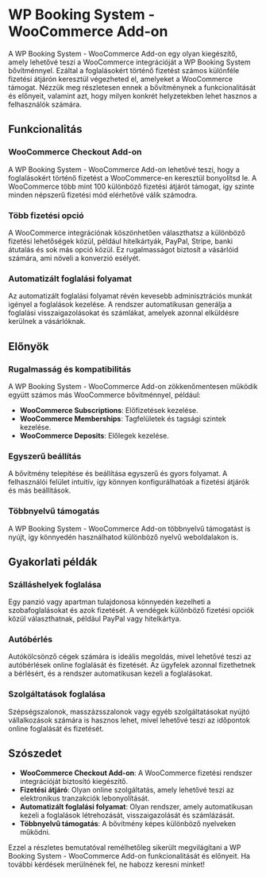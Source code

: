 # WP Booking System - WooCommerce Add-on

A WP Booking System - WooCommerce Add-on egy olyan kiegészítő, amely lehetővé teszi a WooCommerce integrációját a WP Booking System bővítménnyel. Ezáltal a foglalásokért történő fizetést számos különféle fizetési átjárón keresztül végezheted el, amelyeket a WooCommerce támogat. Nézzük meg részletesen ennek a bővítménynek a funkcionalitását és előnyeit, valamint azt, hogy milyen konkrét helyzetekben lehet hasznos a felhasználók számára.

## Funkcionalitás

### WooCommerce Checkout Add-on
A WP Booking System - WooCommerce Add-on lehetővé teszi, hogy a foglalásokért történő fizetést a WooCommerce-en keresztül bonyolítsd le. A WooCommerce több mint 100 különböző fizetési átjárót támogat, így szinte minden népszerű fizetési mód elérhetővé válik számodra.

### Több fizetési opció
A WooCommerce integrációnak köszönhetően választhatsz a különböző fizetési lehetőségek közül, például hitelkártyák, PayPal, Stripe, banki átutalás és sok más opció közül. Ez rugalmasságot biztosít a vásárlóid számára, ami növeli a konverzió esélyét.

### Automatizált foglalási folyamat
Az automatizált foglalási folyamat révén kevesebb adminisztrációs munkát igényel a foglalások kezelése. A rendszer automatikusan generálja a foglalási visszaigazolásokat és számlákat, amelyek azonnal elküldésre kerülnek a vásárlóknak.

## Előnyök

### Rugalmasság és kompatibilitás
A WP Booking System - WooCommerce Add-on zökkenőmentesen működik együtt számos más WooCommerce bővítménnyel, például:
- **WooCommerce Subscriptions**: Előfizetések kezelése.
- **WooCommerce Memberships**: Tagfelületek és tagsági szintek kezelése.
- **WooCommerce Deposits**: Előlegek kezelése.

### Egyszerű beállítás
A bővítmény telepítése és beállítása egyszerű és gyors folyamat. A felhasználói felület intuitív, így könnyen konfigurálhatóak a fizetési átjárók és más beállítások.

### Többnyelvű támogatás
A WP Booking System - WooCommerce Add-on többnyelvű támogatást is nyújt, így könnyedén használhatod különböző nyelvű weboldalakon is.

## Gyakorlati példák

### Szálláshelyek foglalása
Egy panzió vagy apartman tulajdonosa könnyedén kezelheti a szobafoglalásokat és azok fizetését. A vendégek különböző fizetési opciók közül választhatnak, például PayPal vagy hitelkártya.

### Autóbérlés
Autókölcsönző cégek számára is ideális megoldás, mivel lehetővé teszi az autóbérlések online foglalását és fizetését. Az ügyfelek azonnal fizethetnek a bérlésért, és a rendszer automatikusan kezeli a foglalásokat.

### Szolgáltatások foglalása
Szépségszalonok, masszázsszalonok vagy egyéb szolgáltatásokat nyújtó vállalkozások számára is hasznos lehet, mivel lehetővé teszi az időpontok online foglalását és fizetését.

## Szószedet

- **WooCommerce Checkout Add-on**: A WooCommerce fizetési rendszer integrációját biztosító kiegészítő.
- **Fizetési átjáró**: Olyan online szolgáltatás, amely lehetővé teszi az elektronikus tranzakciók lebonyolítását.
- **Automatizált foglalási folyamat**: Olyan rendszer, amely automatikusan kezeli a foglalások létrehozását, visszaigazolását és számlázását.
- **Többnyelvű támogatás**: A bővítmény képes különböző nyelveken működni.
  
Ezzel a részletes bemutatóval remélhetőleg sikerült megvilágítani a WP Booking System - WooCommerce Add-on funkcionalitását és előnyeit. Ha további kérdések merülnének fel, ne habozz keresni minket!